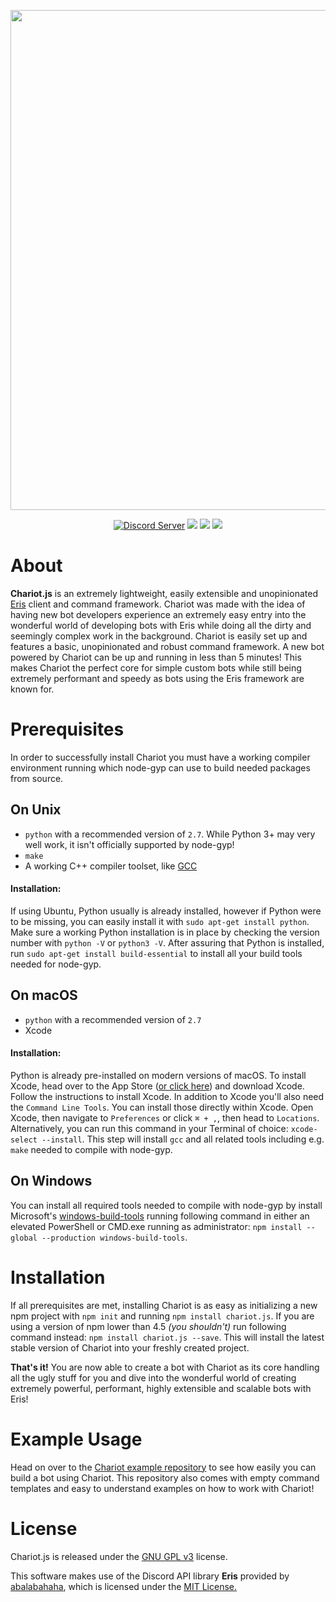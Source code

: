 <div align="middle">
    <p><img src="https://img.kirameki.one/9mAtQ3Nb.png" width="800"></p>
    <a href="https://discord.gg/kKPZdA6"><img src="https://discordapp.com/api/guilds/464440032577716238/embed.png" alt="Discord Server"/></a>
    <a href="#"><img src="https://img.shields.io/npm/v/chariot.js.svg?color=c94e6b"></a>
     <img src="https://img.shields.io/badge/node-10.15.1-c94e6b.svg">
     <a href="https://www.gnu.org/licenses/gpl-3.0.en.html"><img src="https://img.shields.io/badge/license-GPL%20v3-c94e6b.svg"></a>
</div>

# About
**Chariot.js** is an extremely lightweight, easily extensible and unopinionated [Eris](https://github.com/abalabahaha/eris) client and command framework. Chariot was made with the idea of having new bot developers experience an extremely easy entry into the wonderful world of developing bots with Eris while doing all the dirty and seemingly complex work in the background. Chariot is easily set up and features a basic, unopinionated and robust command framework. A new bot powered by Chariot can be up and running in less than 5 minutes! This makes Chariot the perfect core for simple custom bots while still being extremely performant and speedy as bots using the Eris framework are known for.

# Prerequisites
In order to successfully install Chariot you must have a working compiler environment running which node-gyp can use to build needed packages from source.

## On Unix
* `python` with a recommended version of `2.7`. While Python 3+ may very well work, it isn't officially supported by node-gyp!
* `make`
* A working C++ compiler toolset, like [GCC](https://gcc.gnu.org/)

#### Installation:
If using Ubuntu, Python usually is already installed, however if Python were to be missing, you can easily install it with `sudo apt-get install python`. Make sure a working Python installation is in place by checking the version number with `python -V` or `python3 -V`. After assuring that Python is installed, run `sudo apt-get install build-essential` to install all your build tools needed for node-gyp.

## On macOS
* `python` with a recommended version of `2.7`
* Xcode

#### Installation:
Python is already pre-installed on modern versions of macOS. To install Xcode, head over to the App Store ([or click here](https://developer.apple.com/xcode/download/)) and download Xcode. Follow the instructions to install Xcode. In addition to Xcode you'll also need the `Command Line Tools`. You can install those directly within Xcode. Open Xcode, then navigate to `Preferences` or click `⌘ + ,`, then head to `Locations`. Alternatively, you can run this command in your Terminal of choice: `xcode-select --install`. This step will install `gcc` and all related tools including e.g. `make` needed to compile with node-gyp.

## On Windows
You can install all required tools needed to compile with node-gyp by install Microsoft's [windows-build-tools](https://github.com/felixrieseberg/windows-build-tools) running following command in either an elevated PowerShell or CMD.exe running as administrator: `npm install --global --production windows-build-tools`.

# Installation
If all prerequisites are met, installing Chariot is as easy as initializing a new npm project with `npm init` and running `npm install chariot.js`. If you are using a version of npm lower than 4.5 *(you shouldn't)* run following command instead: `npm install chariot.js --save`. This will install the latest stable version of Chariot into your freshly created project. 

**That's it!** You are now able to create a bot with Chariot as its core handling all the ugly stuff for you and dive into the wonderful world of creating extremely powerful, performant, highly extensible and scalable bots with Eris!

# Example Usage
Head on over to the [Chariot example repository](https://github.com/riyacchi/chariot.js-example) to see how easily you can build a bot using Chariot. This repository also comes with empty command templates and easy to understand examples on how to work with Chariot! 

# License
Chariot.js is released under the [GNU GPL v3](https://www.gnu.org/licenses/gpl-3.0.en.html) license.

This software makes use of the Discord API library **Eris** provided by [abalabahaha](https://github.com/abalabahaha/eris), which is licensed under the [MIT License.](https://opensource.org/licenses/MIT)

